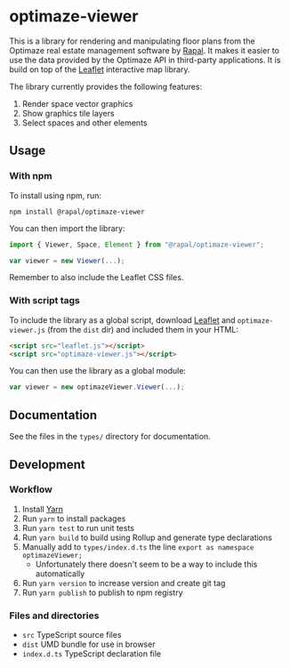 # optimaze-viewer

This is a library for rendering and manipulating floor plans from the Optimaze real estate management software by [Rapal](http://www.rapal.com/). It makes it easier to use the data provided by the Optimaze API in third-party applications. It is build on top of the [Leaflet](http://leafletjs.com/) interactive map library.

The library currently provides the following features:

1. Render space vector graphics
2. Show graphics tile layers
3. Select spaces and other elements

## Usage

### With npm

To install using npm, run:

```
npm install @rapal/optimaze-viewer
```

You can then import the library:

```js
import { Viewer, Space, Element } from "@rapal/optimaze-viewer";

var viewer = new Viewer(...);
```
Remember to also include the Leaflet CSS files.

### With script tags

To include the library as a global script, download [Leaflet](http://leafletjs.com/) and `optimaze-viewer.js` (from the `dist` dir) and included them in your HTML:

```html
<script src="leaflet.js"></script>
<script src="optimaze-viewer.js"></script>
```

You can then use the library as a global module:

```js
var viewer = new optimazeViewer.Viewer(...);
```

## Documentation

See the files in the `types/` directory for documentation.

## Development

### Workflow

1. Install [Yarn](https://yarnpkg.com/)
2. Run `yarn` to install packages
3. Run `yarn test` to run unit tests
4. Run `yarn build` to build using Rollup and generate type declarations
5. Manually add to `types/index.d.ts` the line `export as namespace optimazeViewer;`
    * Unfortunately there doesn't seem to be a way to include this automatically
6. Run `yarn version` to increase version and create git tag
7. Run `yarn publish` to publish to npm registry

### Files and directories

* `src` TypeScript source files
* `dist` UMD bundle for use in browser
* `index.d.ts` TypeScript declaration file